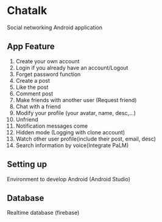 # Chatalk
Social networking Android application
## App Feature
  1.  Create your own account
  2.  Login if you already have an account/Logout
  3.  Forget password function
  4.  Create a post
  5.  Like the post
  6.  Comment post
  7.  Make friends with another user (Request friend)
  8.  Chat with a friend
  9.  Modify your profile (your avatar, name, desc,...)
  10.  Unfriend
  11.  Notification messages come
  12.  Hidden mode (Logging with clone account)
  13.  Watch other user profile(include their post, email, desc)
  14.  Search information by voice(Integrate PaLM)
## Setting up
  Environment to develop Android (Android Studio)
## Database
  Realtime database (firebase)




